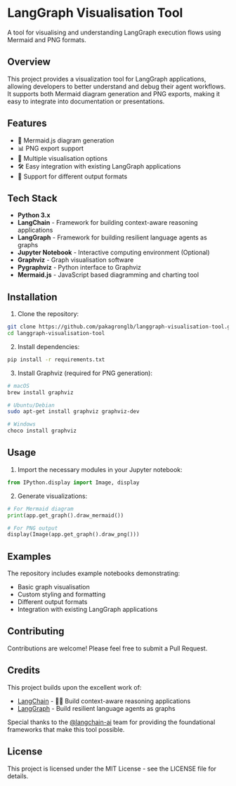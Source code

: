 # LangGraph Visualisation Tool

A tool for visualising and understanding LangGraph execution flows using Mermaid and PNG formats.

## Overview

This project provides a visualization tool for LangGraph applications, allowing developers to better understand and debug their agent workflows. It supports both Mermaid diagram generation and PNG exports, making it easy to integrate into documentation or presentations.

## Features

- 🔄 Mermaid.js diagram generation
- 📊 PNG export support
- 🎨 Multiple visualisation options
- 🛠️ Easy integration with existing LangGraph applications
- 📱 Support for different output formats

## Tech Stack

- **Python 3.x**
- **LangChain** - Framework for building context-aware reasoning applications
- **LangGraph** - Framework for building resilient language agents as graphs
- **Jupyter Notebook** - Interactive computing environment (Optional)
- **Graphviz** - Graph visualisation software
- **Pygraphviz** - Python interface to Graphviz
- **Mermaid.js** - JavaScript based diagramming and charting tool

## Installation

1. Clone the repository:
```bash
git clone https://github.com/pakagronglb/langgraph-visualisation-tool.git
cd langgraph-visualisation-tool
```

2. Install dependencies:
```bash
pip install -r requirements.txt
```

3. Install Graphviz (required for PNG generation):
```bash
# macOS
brew install graphviz

# Ubuntu/Debian
sudo apt-get install graphviz graphviz-dev

# Windows
choco install graphviz
```

## Usage

1. Import the necessary modules in your Jupyter notebook:
```python
from IPython.display import Image, display
```

2. Generate visualizations:
```python
# For Mermaid diagram
print(app.get_graph().draw_mermaid())

# For PNG output
display(Image(app.get_graph().draw_png()))
```

## Examples

The repository includes example notebooks demonstrating:
- Basic graph visualisation
- Custom styling and formatting
- Different output formats
- Integration with existing LangGraph applications

## Contributing

Contributions are welcome! Please feel free to submit a Pull Request.

## Credits

This project builds upon the excellent work of:
- [LangChain](https://github.com/langchain-ai/langchain) - 🦜🔗 Build context-aware reasoning applications
- [LangGraph](https://github.com/langchain-ai/langgraph) - Build resilient language agents as graphs

Special thanks to the [@langchain-ai](https://github.com/langchain-ai) team for providing the foundational frameworks that make this tool possible.

## License

This project is licensed under the MIT License - see the LICENSE file for details.
